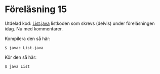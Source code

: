 # Föreläsning 15

Utdelad kod: [List.java](List.java) listkoden som skrevs (delvis) under föreläsningen idag. Nu med kommentarer.

Kompilera den så här:
```
$ javac List.java
```

Kör den så här:
```
$ java List
```
